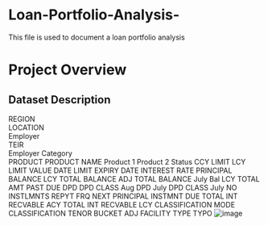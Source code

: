 # Loan-Portfolio-Analysis-
This file is used to document a loan portfolio analysis 

# Project Overview

## Dataset Description 

REGION	
LOCATION	
Employer	
TEIR	
Employer Category	
PRODUCT	
PRODUCT NAME	Product 1	Product 2	Status	CCY	LIMIT LCY	LIMIT VALUE DATE	LIMIT EXPIRY DATE	INTEREST RATE	PRINCIPAL BALANCE LCY	TOTAL BALANCE	ADJ TOTAL BALANCE	July Bal	LCY TOTAL AMT PAST DUE	DPD	DPD CLASS Aug	DPD July	DPD CLASS July	NO INSTLMNTS	REPYT FRQ	NEXT PRINCIPAL INSTMNT DUE	TOTAL INT RECVABLE ACY	TOTAL INT RECVABLE LCY	CLASSIFICATION MODE	CLASSIFICATION	TENOR BUCKET	ADJ FACILITY TYPE	TYPO
![image](https://github.com/user-attachments/assets/ff8f9468-f1c9-4c11-a256-751c8c7b6d8c)
